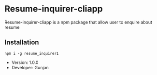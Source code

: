 # Resume-inquirer-cliapp

Resume-inquirer-cliapp is a npm package that allow user to enquire about resume 

## Installation

```
npm i -g resume_inquirer1
```

- Version: 1.0.0
- Developer: Gunjan
